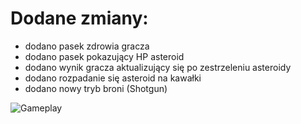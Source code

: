 # Dodane zmiany:
- dodano pasek zdrowia gracza
- dodano pasek pokazujący HP asteroid
- dodano wynik gracza aktualizujący się po zestrzeleniu asteroidy
- dodano rozpadanie się asteroid na kawałki
- dodano nowy tryb broni (Shotgun)

![Gameplay](results/game_visualization.gif)
